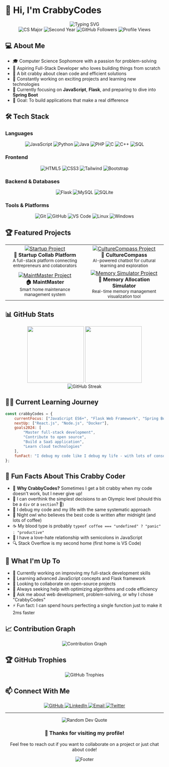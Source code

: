 # 👋 Hi, I'm CrabbyCodes

<div align="center">
  <img src="https://readme-typing-svg.herokuapp.com?font=Fira+Code&size=25&duration=3000&pause=1000&color=0366D6&center=true&vCenter=true&width=600&lines=Computer+Science+Student;Full-Stack+Developer+in+Making;Always+Learning+New+Technologies;Coding+with+a+Crabby+Attitude!" alt="Typing SVG" />

  <div align="center">
    <img src="https://img.shields.io/badge/CS-Major-blue" alt="CS Major"/>
    <img src="https://img.shields.io/badge/Year-Sophomore-green" alt="Second Year"/>
    <img src="https://img.shields.io/github/followers/CrabbyCodes?label=Followers&style=social" alt="GitHub Followers"/>
    <img src="https://komarev.com/ghpvc/?username=CrabbyCodes&color=blueviolet" alt="Profile Views"/>
  </div>
</div>

## 💻 About Me

- 🎓 Computer Science Sophomore with a passion for problem-solving
- 💼 Aspiring Full-Stack Developer who loves building things from scratch
- 🦀 A bit crabby about clean code and efficient solutions
- 🚀 Constantly working on exciting projects and learning new technologies
- 🌱 Currently focusing on **JavaScript**, **Flask**, and preparing to dive into **Spring Boot**
- 🎯 Goal: To build applications that make a real difference

## 🛠️ Tech Stack

### Languages
<div align="center">
  <img src="https://img.shields.io/badge/JavaScript-F7DF1E?style=for-the-badge&logo=javascript&logoColor=black" alt="JavaScript"/>
  <img src="https://img.shields.io/badge/Python-3776AB?style=for-the-badge&logo=python&logoColor=white" alt="Python"/>
  <img src="https://img.shields.io/badge/Java-ED8B00?style=for-the-badge&logo=openjdk&logoColor=white" alt="Java"/>
  <img src="https://img.shields.io/badge/PHP-777BB4?style=for-the-badge&logo=php&logoColor=white" alt="PHP"/>
  <img src="https://img.shields.io/badge/C-00599C?style=for-the-badge&logo=c&logoColor=white" alt="C"/>
  <img src="https://img.shields.io/badge/C++-00599C?style=for-the-badge&logo=c%2B%2B&logoColor=white" alt="C++"/>
  <img src="https://img.shields.io/badge/SQL-4479A1?style=for-the-badge&logo=mysql&logoColor=white" alt="SQL"/>
</div>

### Frontend
<div align="center">
  <img src="https://img.shields.io/badge/HTML5-E34F26?style=for-the-badge&logo=html5&logoColor=white" alt="HTML5"/>
  <img src="https://img.shields.io/badge/CSS3-1572B6?style=for-the-badge&logo=css3&logoColor=white" alt="CSS3"/>
  <img src="https://img.shields.io/badge/Tailwind_CSS-38B2AC?style=for-the-badge&logo=tailwind-css&logoColor=white" alt="Tailwind"/>
  <img src="https://img.shields.io/badge/Bootstrap-563D7C?style=for-the-badge&logo=bootstrap&logoColor=white" alt="Bootstrap"/>
</div>

### Backend & Databases
<div align="center">
  <img src="https://img.shields.io/badge/Flask-000000?style=for-the-badge&logo=flask&logoColor=white" alt="Flask"/>
  <img src="https://img.shields.io/badge/MySQL-4479A1?style=for-the-badge&logo=mysql&logoColor=white" alt="MySQL"/>
  <img src="https://img.shields.io/badge/SQLite-07405E?style=for-the-badge&logo=sqlite&logoColor=white" alt="SQLite"/>
</div>

### Tools & Platforms
<div align="center">
  <img src="https://img.shields.io/badge/Git-F05032?style=for-the-badge&logo=git&logoColor=white" alt="Git"/>
  <img src="https://img.shields.io/badge/GitHub-100000?style=for-the-badge&logo=github&logoColor=white" alt="GitHub"/>
  <img src="https://img.shields.io/badge/VS_Code-007ACC?style=for-the-badge&logo=visual-studio-code&logoColor=white" alt="VS Code"/>
  <img src="https://img.shields.io/badge/Linux-FCC624?style=for-the-badge&logo=linux&logoColor=black" alt="Linux"/>
  <img src="https://img.shields.io/badge/Windows-0078D6?style=for-the-badge&logo=windows&logoColor=white" alt="Windows"/>
</div>

## 🏆 Featured Projects

<div align="center">
  <table>
    <tr>
      <td align="center" width="50%">
        <a href="https://github.com/CrabbyCodes/Startup">
          <img src="https://github-readme-stats.vercel.app/api/pin/?username=CrabbyCodes&repo=Startup&theme=react&border_color=61dafb&border_radius=10" alt="Startup Project"/>
        </a>
        <br>
        <strong>🚀 Startup Collab Platform</strong>
        <br>
        <sub>A full-stack platform connecting entrepreneurs and collaborators</sub>
      </td>
      <td align="center" width="50%">
        <a href="https://github.com/CrabbyCodes/CultureCompass">
          <img src="https://github-readme-stats.vercel.app/api/pin/?username=CrabbyCodes&repo=CultureCompass&theme=react&border_color=61dafb&border_radius=10" alt="CultureCompass Project"/>
        </a>
        <br>
        <strong>🧭 CultureCompass</strong>
        <br>
        <sub>AI-powered chatbot for cultural learning and exploration</sub>
      </td>
    </tr>
    <tr>
      <td align="center" width="50%">
        <a href="https://github.com/CrabbyCodes/MaintMaster">
          <img src="https://github-readme-stats.vercel.app/api/pin/?username=CrabbyCodes&repo=MaintMaster&theme=react&border_color=61dafb&border_radius=10" alt="MaintMaster Project"/>
        </a>
        <br>
        <strong>🏠 MaintMaster</strong>
        <br>
        <sub>Smart home maintenance management system</sub>
      </td>
      <td align="center" width="50%">
        <a href="https://github.com/CrabbyCodes/RealTimeMemoryAllocationSimulator">
          <img src="https://github-readme-stats.vercel.app/api/pin/?username=CrabbyCodes&repo=RealTimeMemoryAllocationSimulator&theme=react&border_color=61dafb&border_radius=10" alt="Memory Simulator Project"/>
        </a>
        <br>
        <strong>💾 Memory Allocation Simulator</strong>
        <br>
        <sub>Real-time memory management visualization tool</sub>
      </td>
    </tr>
  </table>
</div>

## 📊 GitHub Stats

<div align="center">
  <img height="180em" src="https://github-readme-stats.vercel.app/api?username=CrabbyCodes&show_icons=true&theme=react&include_all_commits=true&count_private=true&border_radius=10"/>
  <img height="180em" src="https://github-readme-stats.vercel.app/api/top-langs/?username=CrabbyCodes&layout=compact&theme=react&border_radius=10"/>
</div>

<div align="center">
  <img src="https://github-readme-streak-stats.herokuapp.com/?user=CrabbyCodes&theme=react&border_radius=10" alt="GitHub Streak"/>
</div>

## 🏃‍♂️ Current Learning Journey

```javascript
const crabbyCodes = {
    currentFocus: ["JavaScript ES6+", "Flask Web Framework", "Spring Boot"],
    nextUp: ["React.js", "Node.js", "Docker"],
    goals2024: [
        "Master full-stack development",
        "Contribute to open source",
        "Build a SaaS application",
        "Learn cloud technologies"
    ],
    funFact: "I debug my code like I debug my life - with lots of console.log() 🐛"
};
```

## 🌟 Fun Facts About This Crabby Coder

- 🦀 **Why CrabbyCodes?** Sometimes I get a bit crabby when my code doesn't work, but I never give up!
- 💭 I can overthink the simplest decisions to an Olympic level (should this be a `div` or a `section`? 🤔)
- 🧠 I debug my code and my life with the same systematic approach
- 🌙 Night owl who believes the best code is written after midnight (and lots of coffee)
- ☕ My blood type is probably `typeof coffee === "undefined" ? "panic" : "productive"`
- 🎯 I have a love-hate relationship with semicolons in JavaScript
- 🔍 Stack Overflow is my second home (first home is VS Code)

## 🎯 What I'm Up To

- 🔭 Currently working on improving my full-stack development skills
- 🌱 Learning advanced JavaScript concepts and Flask framework
- 👯 Looking to collaborate on open-source projects
- 🤔 Always seeking help with optimizing algorithms and code efficiency
- 💬 Ask me about web development, problem-solving, or why I chose "CrabbyCodes"
- ⚡ Fun fact: I can spend hours perfecting a single function just to make it 2ms faster

## 📈 Contribution Graph

<div align="center">
  <img src="https://github-readme-activity-graph.vercel.app/graph?username=CrabbyCodes&theme=react-dark&bg_color=20232a&hide_border=true" alt="Contribution Graph"/>
</div>

## 🏆 GitHub Trophies

<div align="center">
  <img src="https://github-profile-trophy.vercel.app/?username=CrabbyCodes&theme=react&no-frame=true&no-bg=false&margin-w=4&row=1" alt="GitHub Trophies"/>
</div>

## 📫 Connect With Me

<div align="center">
  <a href="https://github.com/CrabbyCodes">
    <img src="https://img.shields.io/badge/GitHub-100000?style=for-the-badge&logo=github&logoColor=white" alt="GitHub"/>
  </a>
  <a href="https://www.linkedin.com/in/vasudev-siddh/">
    <img src="https://img.shields.io/badge/LinkedIn-0077B5?style=for-the-badge&logo=linkedin&logoColor=white" alt="LinkedIn"/>
  </a>
  <a href="mailto:sidhvasudev1402@gmail.com">
    <img src="https://img.shields.io/badge/Email-D14836?style=for-the-badge&logo=gmail&logoColor=white" alt="Email"/>
  </a>
  <a href="https://twitter.com/CrabbyCodes">
    <img src="https://img.shields.io/badge/Twitter-1DA1F2?style=for-the-badge&logo=twitter&logoColor=white" alt="Twitter"/>
  </a>
</div>

---

<div align="center">
  <img src="https://quotes-github-readme.vercel.app/api?type=horizontal&theme=react" alt="Random Dev Quote"/>
</div>

<div align="center">
  <h3>💝 Thanks for visiting my profile!</h3>
  <p>Feel free to reach out if you want to collaborate on a project or just chat about code!</p>
  
  <img src="https://raw.githubusercontent.com/Trilokia/Trilokia/379277808c61ef204768a61bbc5d25bc7798ccf1/bottom_header.svg" alt="Footer"/>
</div>
